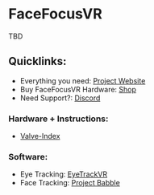 # FaceFocusVR

TBD

## Quicklinks:
  + Everything you need: [Project Website](TBD)
  + Buy FaceFocusVR Hardware: [Shop](TBD)
  + Need Support?: [Discord](TBD)

### Hardware + Instructions:
  + [Valve-Index](https://github.com/FaceFocusVR/Valve-Index)

### Software:
  + Eye Tracking: [EyeTrackVR](https://github.com/EyeTrackVR/EyeTrackVR)
  + Face Tracking: [Project Babble](https://github.com/Project-Babble)
